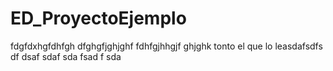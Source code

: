 # ED_ProyectoEjemplo
fdgfdxhgfdhfgh
dfghgfjghjghf
fdhfgjhhgjf
ghjghk
tonto el que lo leasdafsdfs df dsaf
sdaf
sda
fsad
f
sda
